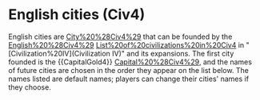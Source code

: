 # English cities (Civ4)

English cities are [City%20%28Civ4%29](cities) that can be founded by the [English%20%28Civ4%29](English) [List%20of%20civilizations%20in%20Civ4](civilization) in "[Civilization%20IV](Civilization IV)" and its expansions. The first city founded is the {{CapitalGold4}} [Capital%20%28Civ4%29](capital), and the names of future cities are chosen in the order they appear on the list below.
The names listed are default names; players can change their cities' names if they choose.